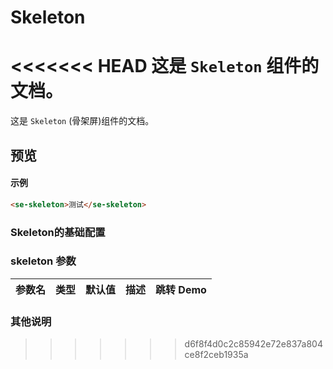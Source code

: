 # Skeleton

<<<<<<< HEAD
这是 `Skeleton` 组件的文档。
=======
这是 `Skeleton` (骨架屏)组件的文档。
## 预览
<preview path="../../demos/skeleton/skeleton.vue" title="基本使用" description=" "></preview>
#### 示例
```html
<se-skeleton>测试</se-skeleton> 
```


### Skeleton的基础配置

### skeleton 参数

| 参数名      | 类型                       | 默认值 | 描述                                                                                | 跳转 Demo                                 |
| :---------- | :------------------------- | :----- | :---------------------------------------------------------------------------------- | :---------------------------------------- |
                                           

### 其他说明
>>>>>>> d6f8f4d0c2c85942e72e837a804ce8f2ceb1935a
